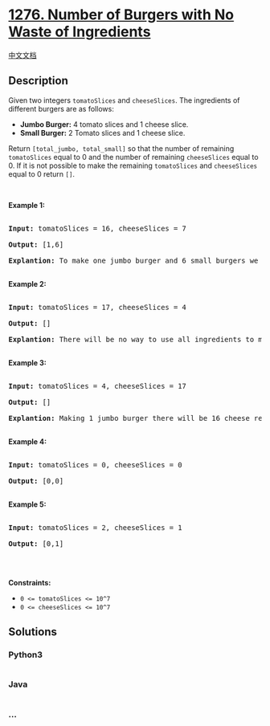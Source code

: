 # [1276. Number of Burgers with No Waste of Ingredients](https://leetcode.com/problems/number-of-burgers-with-no-waste-of-ingredients)

[中文文档](/solution/1200-1299/1276.Number%20of%20Burgers%20with%20No%20Waste%20of%20Ingredients/README.md)

## Description

<p>Given two integers <code>tomatoSlices</code>&nbsp;and <code>cheeseSlices</code>. The ingredients of different burgers are as follows:</p>



<ul>
	<li><strong>Jumbo Burger:</strong> 4 tomato slices&nbsp;and 1 cheese slice.</li>
	<li><strong>Small Burger:</strong> 2 Tomato slices&nbsp;and 1 cheese slice.</li>
</ul>



<p>Return <code>[total_jumbo, total_small]</code> so that the number of remaining <code>tomatoSlices</code>&nbsp;equal to 0 and the number of remaining <code>cheeseSlices</code> equal to 0. If it is not possible to make the remaining <code>tomatoSlices</code>&nbsp;and <code>cheeseSlices</code> equal to 0 return <code>[]</code>.</p>



<p>&nbsp;</p>

<p><strong>Example 1:</strong></p>



<pre>

<strong>Input:</strong> tomatoSlices = 16, cheeseSlices = 7

<strong>Output:</strong> [1,6]

<strong>Explantion:</strong> To make one jumbo burger and 6 small burgers we need 4*1 + 2*6 = 16 tomato and 1 + 6 = 7 cheese. There will be no remaining ingredients.

</pre>



<p><strong>Example 2:</strong></p>



<pre>

<strong>Input:</strong> tomatoSlices = 17, cheeseSlices = 4

<strong>Output:</strong> []

<strong>Explantion:</strong> There will be no way to use all ingredients to make small and jumbo burgers.

</pre>



<p><strong>Example 3:</strong></p>



<pre>

<strong>Input:</strong> tomatoSlices = 4, cheeseSlices = 17

<strong>Output:</strong> []

<strong>Explantion:</strong> Making 1 jumbo burger there will be 16 cheese remaining and making 2 small burgers there will be 15 cheese remaining.

</pre>



<p><strong>Example 4:</strong></p>



<pre>

<strong>Input:</strong> tomatoSlices = 0, cheeseSlices = 0

<strong>Output:</strong> [0,0]

</pre>



<p><strong>Example 5:</strong></p>



<pre>

<strong>Input:</strong> tomatoSlices = 2, cheeseSlices = 1

<strong>Output:</strong> [0,1]

</pre>



<p>&nbsp;</p>

<p><strong>Constraints:</strong></p>



<ul>
	<li><code>0 &lt;= tomatoSlices &lt;= 10^7</code></li>
	<li><code>0 &lt;= cheeseSlices &lt;= 10^7</code></li>
</ul>

## Solutions

<!-- tabs:start -->

### **Python3**

```python

```

### **Java**

```java

```

### **...**

```

```

<!-- tabs:end -->
